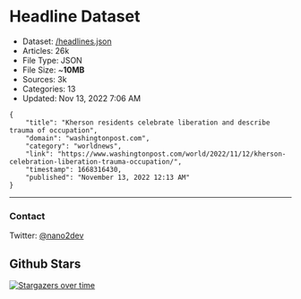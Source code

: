 # Headline Dataset

- Dataset: [/headlines.json](https://raw.githubusercontent.com/fwd/news/master/headlines.json) 
- Articles: 26k
- File Type: JSON
- File Size: ~**10MB**
- Sources: 3k
- Categories: 13
- Updated: Nov 13, 2022 7:06 AM

```
{
    "title": "Kherson residents celebrate liberation and describe trauma of occupation",
    "domain": "washingtonpost.com",
    "category": "worldnews",
    "link": "https://www.washingtonpost.com/world/2022/11/12/kherson-celebration-liberation-trauma-occupation/",
    "timestamp": 1668316430,
    "published": "November 13, 2022 12:13 AM"
}
```

---

### Contact 

Twitter: [@nano2dev](https://twitter.com/nano2dev)

## Github Stars

[![Stargazers over time](https://starchart.cc/fwd/news.svg)](https://starchart.cc/fwd/news)
